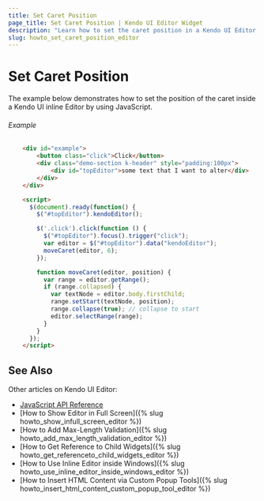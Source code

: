 ```yaml
---
title: Set Caret Position
page_title: Set Caret Position | Kendo UI Editor Widget
description: "Learn how to set the caret position in a Kendo UI Editor widget."
slug: howto_set_caret_position_editor
---
```


# Set Caret Position

The example below demonstrates how to set the position of the caret inside a Kendo UI inline Editor by using JavaScript.

###### Example

```html
    <div id="example">
        <button class="click">Click</button>
        <div class="demo-section k-header" style="padding:100px">
            <div id="topEditor">some text that I want to alter</div>
        </div>
    </div>

    <script>
      $(document).ready(function() {
        $("#topEditor").kendoEditor();

        $('.click').click(function () {
          $("#topEditor").focus().trigger("click");
          var editor = $("#topEditor").data("kendoEditor");
          moveCaret(editor, 6);
        });

        function moveCaret(editor, position) {
          var range = editor.getRange();
          if (range.collapsed) {
            var textNode = editor.body.firstChild;
            range.setStart(textNode, position);
            range.collapse(true); // collapse to start
            editor.selectRange(range);
          }
        }
      });
    </script>
```

## See Also

Other articles on Kendo UI Editor:

* [JavaScript API Reference](/api/javascript/ui/editor)
* [How to Show Editor in Full Screen]({% slug howto_show_infull_screen_editor %})
* [How to Add Max-Length Validation]({% slug howto_add_max_length_validation_editor %})
* [How to Get Reference to Child Widgets]({% slug howto_get_referenceto_child_widgets_editor %})
* [How to Use Inline Editor inside Windows]({% slug howto_use_inline_editor_inside_windows_editor %})
* [How to Insert HTML Content via Custom Popup Tools]({% slug howto_insert_html_content_custom_popup_tool_editor %})